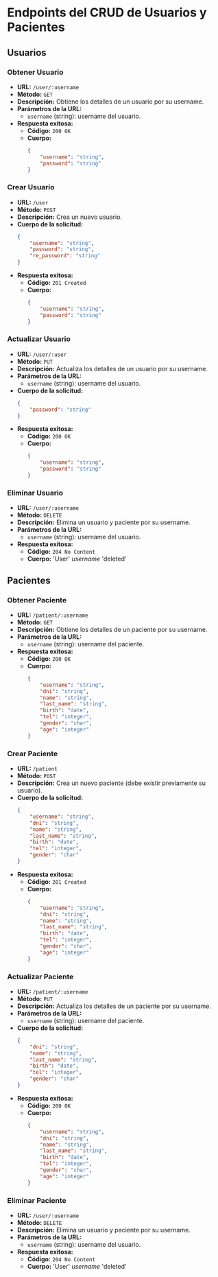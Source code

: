 # Endpoints del CRUD de Usuarios y Pacientes

## Usuarios

### Obtener Usuario
- **URL:** `/user/:username`
- **Método:** `GET`
- **Descripción:** Obtiene los detalles de un usuario por su username.
- **Parámetros de la URL:**
    - `username` (string): username del usuario.
- **Respuesta exitosa:**
    - **Código:** `200 OK`
    - **Cuerpo:**
        ```json
        {
            "username": "string",
            "password": "string"
        }
        ```

### Crear Usuario
- **URL:** `/user`
- **Método:** `POST`
- **Descripción:** Crea un nuevo usuario.
- **Cuerpo de la solicitud:**
    ```json
    {
        "username": "string",
        "password": "string",
        "re_password": "string"
    }
    ```
- **Respuesta exitosa:**
    - **Código:** `201 Created`
    - **Cuerpo:**
        ```json
        {
            "username": "string",
            "password": "string"
        }
        ```

### Actualizar Usuario
- **URL:** `/user/:user`
- **Método:** `PUT`
- **Descripción:** Actualiza los detalles de un usuario por su username.
- **Parámetros de la URL:**
    - `username` (string): username del usuario.
- **Cuerpo de la solicitud:**
    ```json
    {
        "password": "string"
    }
    ```
- **Respuesta exitosa:**
    - **Código:** `200 OK`
    - **Cuerpo:**
        ```json
        {
            "username": "string",
            "password": "string"
        }
        ```

### Eliminar Usuario
- **URL:** `/user/:username`
- **Método:** `DELETE`
- **Descripción:** Elimina un usuario y paciente por su username.
- **Parámetros de la URL:**
    - `username` (string): username del usuario.
- **Respuesta exitosa:**
    - **Código:** `204 No Content`
    - **Cuerpo:**
        'User' *username* 'deleted'

## Pacientes

### Obtener Paciente
- **URL:** `/patient/:username`
- **Método:** `GET`
- **Descripción:** Obtiene los detalles de un paciente por su username.
- **Parámetros de la URL:**
    - `username` (string): username del paciente.
- **Respuesta exitosa:**
    - **Código:** `200 OK`
    - **Cuerpo:**
        ```json
        {
            "username": "string",
            "dni": "string",
            "name": "string",
            "last_name": "string",
            "birth": "date",
            "tel": "integer",
            "gender": "char",
            "age": "integer"
        }
        ```

### Crear Paciente
- **URL:** `/patient`
- **Método:** `POST`
- **Descripción:** Crea un nuevo paciente (debe existir previamente su usuario).
- **Cuerpo de la solicitud:**
    ```json
    {
        "username": "string",
        "dni": "string",
        "name": "string",
        "last_name": "string",
        "birth": "date",
        "tel": "integer",
        "gender": "char"
    }
    ```
- **Respuesta exitosa:**
    - **Código:** `201 Created`
    - **Cuerpo:**
        ```json
        {
            "username": "string",
            "dni": "string",
            "name": "string",
            "last_name": "string",
            "birth": "date",
            "tel": "integer",
            "gender": "char",
            "age": "integer"
        }
        ```

### Actualizar Paciente
- **URL:** `/patient/:username`
- **Método:** `PUT`
- **Descripción:** Actualiza los detalles de un paciente por su username.
- **Parámetros de la URL:**
    - `username` (string): username del paciente.
- **Cuerpo de la solicitud:**
    ```json
    {
        "dni": "string",
        "name": "string",
        "last_name": "string",
        "birth": "date",
        "tel": "integer",
        "gender": "char"
    }
    ```
- **Respuesta exitosa:**
    - **Código:** `200 OK`
    - **Cuerpo:**
        ```json
        {
            "username": "string",
            "dni": "string",
            "name": "string",
            "last_name": "string",
            "birth": "date",
            "tel": "integer",
            "gender": "char",
            "age": "integer"
        }
        ```

### Eliminar Paciente
- **URL:** `/user/:username`
- **Método:** `DELETE`
- **Descripción:** Elimina un usuario y paciente por su username.
- **Parámetros de la URL:**
    - `username` (string): username del usuario.
- **Respuesta exitosa:**
    - **Código:** `204 No Content`
    - **Cuerpo:**
        'User' *username* 'deleted'
